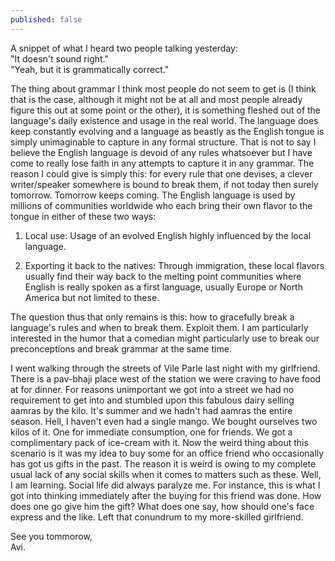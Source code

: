 ```yaml
---
published: false
---
```

A snippet of what I heard two people talking yesterday:  
"It doesn't sound right."  
"Yeah, but it is grammatically correct."

The thing about grammar I think most people do not seem to get is (I think that is the case, although it might not be at all and most people already figure this out at some point or the other), it is something fleshed out of the language's daily existence and usage in the real world. The language does keep constantly evolving and a language as beastly as the English tongue is simply unimaginable to capture in any formal structure. That is not to say I believe the English language is devoid of any rules whatsoever but I have come to really lose faith in any attempts to capture it in any grammar. The reason I could give is simply this: for every rule that one devises, a clever writer/speaker somewhere is bound to break them, if not today then surely tomorrow. Tomorrow keeps coming. The English language is used by millions of communities worldwide who each bring their own flavor to the tongue in either of these two ways:

1. Local use: Usage of an evolved English highly influenced by the local language.

2. Exporting it back to the natives: Through immigration, these local flavors usually find their way back to the melting point communities where English is really spoken as a first language, usually Europe or North America but not limited to these.

The question thus that only remains is this: how to gracefully break a language's rules and when to break them. Exploit them. I am particularly interested in the humor that a comedian might particularly use to break our preconceptions and break grammar at the same time.

I went walking through the streets of Vile Parle last night with my girlfriend. There is a pav-bhaji place west of the station we were craving to have food at for dinner. For reasons unimportant we got into a street we had no requirement to get into and stumbled upon this fabulous dairy selling aamras by the kilo. It's summer and we hadn't had aamras the entire season. Hell, I haven't even had a single mango. We bought ourselves two kilos of it. One for immediate consumption, one for friends. We got a complimentary pack of ice-cream with it. Now the weird thing about this scenario is it was my idea to buy some for an office friend who occasionally has got us gifts in the past. The reason it is weird is owing to my complete usual lack of any social skills when it comes to matters such as these. Well, I am learning. Social life did always paralyze me. For instance, this is what I got into thinking immediately after the buying for this friend was done. How does one go give him the gift? What does one say, how should one's face express and the like. Left that conundrum to my more-skilled girlfriend.

See you tommorow,  
Avi.